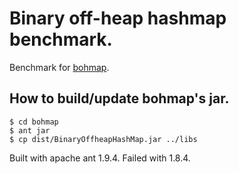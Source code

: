 # Binary off-heap hashmap benchmark.

Benchmark for [bohmap](https://github.com/cfelde/BinaryOffheapHashMap).

## How to build/update bohmap's jar.

```
$ cd bohmap
$ ant jar
$ cp dist/BinaryOffheapHashMap.jar ../libs
```

Built with apache ant 1.9.4.  Failed with 1.8.4.

